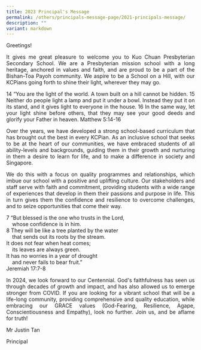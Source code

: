 ```yaml
---
title: 2023 Principal's Message
permalink: /others/principals-message-page/2021-principals-message/
description: ""
variant: markdown
---
```

<p>Greetings!</p><p style="text-align:justify">It gives me great pleasure to welcome you to Kuo Chuan Presbyterian Secondary School. We are a Presbyterian mission school with a long heritage, anchored in values and faith, and are proud to be a part of the Bishan-Toa Payoh community. We aspire to be a School on a Hill, with our KCPians going forth to shine their light, wherever they may go.</p><p style="text-align:justify">14 “You are the light of the world. A town built on a hill cannot be hidden. 15 Neither do people light a lamp and put it under a bowl. Instead they put it on its stand, and it gives light to everyone in the house. 16 In the same way, let your light shine before others, that they may see your good deeds and glorify your Father in heaven. Matthew 5:14-16</p><p style="text-align:justify">Over the years, we have developed a strong school-based curriculum that has brought out the best in every KCPian. As an inclusive school that seeks to be at the heart of our communities, we have embraced students of all ability-levels and backgrounds, guiding them in their growth and nurturing in them a desire to learn for life, and to make a difference in society and Singapore.</p><p style="text-align:justify">We do this with a focus on quality programmes and relationships, which imbue our school with a positive and uplifting culture. Our stakeholders and staff serve with faith and commitment, providing students with a wide range of experiences that develop in them their passions and purpose in life. This in turn gives them the confidence and resilience to overcome challenges, and to seize opportunities that come their way.</p><p style="text-align:justify">7 “But blessed is the one who trusts in the Lord,<br>&nbsp;&nbsp;&nbsp; whose confidence is in him.<br>8 They will be like a tree planted by the water<br>&nbsp;&nbsp;&nbsp; that sends out its roots by the stream.<br>It does not fear when heat comes;<br>&nbsp;&nbsp;&nbsp; its leaves are always green.<br>It has no worries in a year of drought<br>&nbsp;&nbsp;&nbsp; and never fails to bear fruit.”<br>Jeremiah 17:7-8</p><p style="text-align:justify">In 2024, we look forward to our Centennial. God's faithfulness has seen us through decades of growth and impact, and has also allowed us to emerge stronger from COVID. If you are looking for a vibrant school that will be a life-long community, providing comprehensive and quality education, while embracing our GRACE values (God-Fearing, Resilience, Agape, Conscientiousness and Empathy), look no further. Join us, and be aflame for truth!</p><p>Mr Justin Tan</p><p>Principal</p>